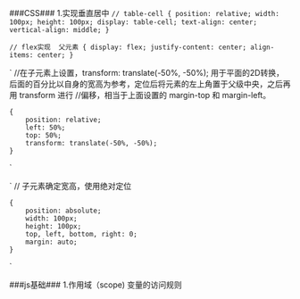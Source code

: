 ###CSS###
1.实现垂直居中
`
    // table-cell
    {
        position: relative;
        width: 100px;
        height: 100px;
        display: table-cell;
        text-align: center;
        vertical-align: middle;
    }
`

`
    // flex实现  父元素
    {
        display: flex;
        justify-content: center;
        align-items: center;
    }
`

`
    //在子元素上设置，transform: translate(-50%, -50%);  用于平面的2D转换，后面的百分比以自身的宽高为参考，定位后将元素的左上角置于父级中央，之后再用 transform 进行
    //偏移，相当于上面设置的 margin-top 和 margin-left。

    {
        position: relative;
        left: 50%;
        top: 50%;
        transform: translate(-50%, -50%);
    }
`

`
    // 子元素确定宽高，使用绝对定位

    {
        position: absolute;
        width: 100px;
        height: 100px;
        top, left, bottom, right: 0;
        margin: auto;
    }
`


###js基础###
1.作用域（scope) 变量的访问规则